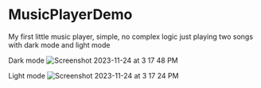 # MusicPlayerDemo
My first little music player, simple, no complex logic just playing two songs with dark mode and light mode


Dark mode
![Screenshot 2023-11-24 at 3 17 48 PM](https://github.com/alishaker/MusicPlayerDemo/assets/24529156/3c35c7bc-4005-487b-a62a-119adf1a0f04)

Light mode
![Screenshot 2023-11-24 at 3 17 24 PM](https://github.com/alishaker/MusicPlayerDemo/assets/24529156/7ddc664e-a1db-4d79-9576-1b9c3b804b53)

